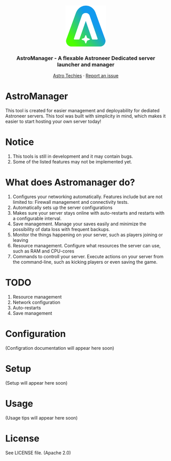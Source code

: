 <p align="center">
  <img src="https://github.com/Esinko/AstroManager/blob/master/assets/logo.png" width="128px">
  <h3 align="center">
     AstroManager - A flexable Astroneer Dedicated server launcher and manager
  </h3>
  <p align="center">
    <a href="https://github.com/AstroTechies">Astro Techies</a>
    ·
    <a href="https://github.com/Esinko/AstroManager/issues">Report an issue</a>
  </p>
</p>

# AstroManager
This tool is created for easier management and deployability for dediated Astroneer servers. This tool was built with simplicity in mind, which makes it easier to start hosting your own server today!

# Notice
1. This tools is still in development and it may contain bugs.
2. Some of the listed features may not be implemented yet.

# What does Astromanager do?
1. Configures your networking automatically. Features include but are not limited to: Firewall management and connectivity tests.
2. Automatically sets up the server configurations
3. Makes sure your server stays online with auto-restarts and restarts with a configurable interval.
4. Save management. Manage your saves easily and minimize the possibility of data loss with frequent backups.
5. Monitor the things happening on your server, such as players joining or leaving
6. Resource management. Configure what resources the server can use, such as RAM and CPU-cores
7. Commands to controll your server. Execute actions on your server from the command-line, such as kicking players or even saving the game.

# TODO
1. Resource management
2. Network configuration
3. Auto-restarts
4. Save management

# Configuration
(Configration documentation will appear here soon)

# Setup
(Setup will appear here soon)

# Usage
(Usage tips will appear here soon)

# License
See LICENSE file. (Apache 2.0)

